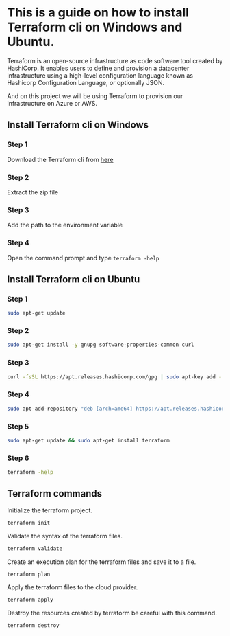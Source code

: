 # This is a guide on how to install Terraform cli on Windows and Ubuntu.

Terraform is an open-source infrastructure as code software tool created by HashiCorp. It enables users to define and provision a datacenter infrastructure using a high-level configuration language known as Hashicorp Configuration Language, or optionally JSON.

And on this project we will be using Terraform to provision our infrastructure on Azure or AWS.

## Install Terraform cli on Windows

### Step 1

Download the Terraform cli from [here](https://www.terraform.io/downloads.html)

### Step 2

Extract the zip file

### Step 3

Add the path to the environment variable

### Step 4

Open the command prompt and type `terraform -help`

## Install Terraform cli on Ubuntu

### Step 1

```bash
sudo apt-get update
```

### Step 2

```bash
sudo apt-get install -y gnupg software-properties-common curl
```

### Step 3

```bash
curl -fsSL https://apt.releases.hashicorp.com/gpg | sudo apt-key add -
```

### Step 4

```bash
sudo apt-add-repository "deb [arch=amd64] https://apt.releases.hashicorp.com $(lsb_release -cs) main"
```

### Step 5

```bash
sudo apt-get update && sudo apt-get install terraform
```

### Step 6

```bash
terraform -help
```

## Terraform commands


Initialize the terraform project.
```bash
terraform init
```

Validate the syntax of the terraform files.
```bash	
terraform validate
```

Create an execution plan for the terraform files and save it to a file.
```bash
terraform plan
```

Apply the terraform files to the cloud provider.
```bash
terraform apply
```

Destroy the resources created by terraform be careful with this command.
```bash
terraform destroy
```
